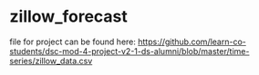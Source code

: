 # zillow_forecast

file for project can be found here: https://github.com/learn-co-students/dsc-mod-4-project-v2-1-ds-alumni/blob/master/time-series/zillow_data.csv
